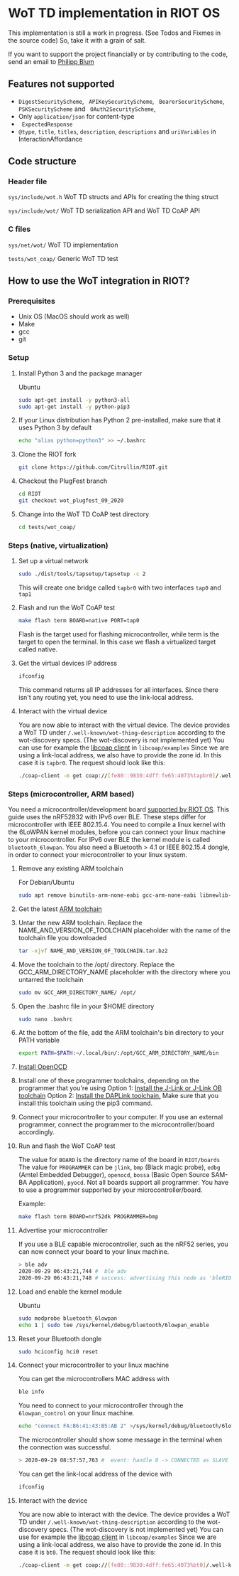 # WoT TD implementation in RIOT OS

This implementation is still a work in progress. (See Todos and Fixmes in the source code)
So, take it with a grain of salt.

If you want to support the project financially or by contributing to the code, 
send an email to [Philipp Blum](mailto:philipp-blum@jakiku.de)

## Features not supported

- `DigestSecurityScheme`, ` APIKeySecurityScheme`, ` BearerSecurityScheme`, `PSKSecurityScheme` and 
` OAuth2SecurityScheme`,
- Only `application/json` for content-type
- ` ExpectedResponse`
- `@type`, `title`, `titles`, `description`, `descriptions` and `uriVariables` in  InteractionAffordance

## Code structure

### Header file

`sys/include/wot.h` WoT TD structs and APIs for creating the thing struct

`sys/include/wot/` WoT TD serialization API and WoT TD CoAP API

### C files

`sys/net/wot/` WoT TD implementation

`tests/wot_coap/` Generic WoT TD test

## How to use the WoT integration in RIOT?

### Prerequisites

- Unix OS (MacOS should work as well)
- Make
- gcc
- git

### Setup

1. Install Python 3 and the package manager

   Ubuntu
   ```bash 
   sudo apt-get install -y python3-all
   sudo apt-get install -y python-pip3 
   ```
   
2. If your Linux distribution has Python 2 pre-installed, make sure that it uses Python 3 by default

   ```bash 
   echo "alias python=python3" >> ~/.bashrc 
   ```

3. Clone the RIOT fork

    ```bash 
    git clone https://github.com/Citrullin/RIOT.git
    ```
    
4. Checkout the PlugFest branch
    
    ```bash 
    cd RIOT
    git checkout wot_plugfest_09_2020
    ```
5. Change into the WoT TD CoAP test directory

    ```bash 
   cd tests/wot_coap/
   ```

### Steps (native, virtualization)

1. Set up a virtual network

    ```bash 
    sudo ./dist/tools/tapsetup/tapsetup -c 2
    ```
    This will create one bridge called `tapbr0` with two interfaces `tap0` and `tap1`

2. Flash and run the WoT CoAP test

    ```bash
    make flash term BOARD=native PORT=tap0
    ```
    Flash is the target used for flashing microcontroller, while term is the target to open the terminal.
    In this case we flash a virtualized target called native.

3. Get the virtual devices IP address

    ```bash 
    ifconfig
    ```
    
    This command returns all IP addresses for all interfaces. Since there isn't any routing yet, you need to use
    the link-local address. 

4. Interact with the virtual device

    You are now able to interact with the virtual device. The device provides a WoT TD under 
    `/.well-known/wot-thing-description` according to the wot-discovery specs. (The wot-discovery is not implemented yet)
    You can use for example the [libcoap client](https://github.com/obgm/libcoap) in `libcoap/examples`
    Since we are using a link-local address, we also have to provide the zone id. In this case it is `tapbr0`.
    The request should look like this:
    ```bash 
    ./coap-client -m get coap://[fe80::9830:4dff:fe65:4073%tapbr0]/.well-known/wot-thing-description
    ```

### Steps (microcontroller, ARM based)

You need a microcontroller/development board [supported by RIOT OS](http://riot-os.org/api/group__boards.html). 
This guide uses the nRF52832 with IPv6 over BLE. These steps differ for microcontroller with IEEE 802.15.4.
You need to compile a linux kernel with the 6LoWPAN kernel modules, before you can connect your linux machine to your
microcontroller. For IPv6 over BLE the kernel module is called `bluetooth_6lowpan`. You also need a Bluetooth > 4.1
or IEEE 802.15.4 dongle, in order to connect your microcontroller to your linux system.

1. Remove any existing ARM toolchain

    For Debian/Ubuntu
    ```bash 
    sudo apt remove binutils-arm-none-eabi gcc-arm-none-eabi libnewlib-arm-none-eabi
    ```

2. Get the latest [ARM toolchain](https://developer.arm.com/tools-and-software/open-source-software/developer-tools/gnu-toolchain/gnu-rm/downloads)

3. Untar the new ARM toolchain. Replace the NAME_AND_VERSION_OF_TOOLCHAIN placeholder 
with the name of the toolchain file you downloaded
   
   ```bash 
   tar -xjvf NAME_AND_VERSION_OF_TOOLCHAIN.tar.bz2
   ```
   
4. Move the toolchain to the /opt/ directory. Replace the GCC_ARM_DIRECTORY_NAME placeholder with the directory 
where you untarred the toolchain
   
   ```bash 
   sudo mv GCC_ARM_DIRECTORY_NAME/ /opt/
   ```
  
5. Open the .bashrc file in your $HOME directory

    ```bash
   sudo nano .bashrc 
   ```
   
6. At the bottom of the file, add the ARM toolchain's bin directory to your PATH variable

    ```bash 
   export PATH=$PATH:~/.local/bin/:/opt/GCC_ARM_DIRECTORY_NAME/bin 
   ```

7. [Install OpenOCD](https://github.com/RIOT-OS/RIOT/wiki/OpenOCD)

8. Install one of these programmer toolchains, depending on the programmer that you're using
   Option 1: [Install the J-Link or J-Link OB toolchain](https://gnu-mcu-eclipse.github.io/debug/jlink/install/)
   Option 2: [Install the DAPLink toolchain.](https://github.com/mbedmicro/pyOCD#installing)
   Make sure that you install this toolchain using the pip3
   command.
   
9. Connect your microcontroller to your computer. If you use an external programmer, connect the programmer to the 
   microcontroller/board accordingly.
   
10. Run and flash the WoT CoAP test
    
    The value for `BOARD` is the directory name of the board in `RIOT/boards`
    The value for `PROGRAMMER` can be `jlink`, `bmp` (Black magic probe), `edbg` (Amtel Embedded Debugger), `openocd`,
    `bossa` (Basic Open Source SAM-BA Application), `pyocd`.
    Not all boards support all programmer. You have to use a programmer supported by your microcontroller/board.
   
    Example:
    ```bash
    make flash term BOARD=nrf52dk PROGRAMMER=bmp
    ```
    
11. Advertise your microcontroller

    If you use a BLE capable microcontroller, such as the nRF52 series, you can now connect your board to your linux machine.
    ```bash 
    > ble adv
    2020-09-29 06:43:21,744 #  ble adv
    2020-09-29 06:43:21,748 # success: advertising this node as 'bleRIOT'
    ```
    
12. Load and enable the kernel module

    Ubuntu
    ```bash 
    sudo modprobe bluetooth_6lowpan
    echo 1 | sudo tee /sys/kernel/debug/bluetooth/6lowpan_enable
    ```
    
13. Reset your Bluetooth dongle

    ```bash 
    sudo hciconfig hci0 reset
    ```

14. Connect your microcontroller to your linux machine

    You can get the microcontrollers MAC address with
    ```bash 
    ble info
    ```
    
    You need to connect to your microcontroller through the `6lowpan_control` on your linux machine.
    ```bash 
    echo "connect FA:B6:41:43:B5:AB 2" >/sys/kernel/debug/bluetooth/6lowpan_control
    ```
    
    The microcontroller should show some message in the terminal when the connection was successful.
    ```bash 
    > 2020-09-29 08:57:57,763 #  event: handle 0 -> CONNECTED as SLAVE (00:1A:7D:DA:71:13)
    ```
    
    You can get the link-local address of the device with 
    ```bash 
    ifconfig
    ```

15. Interact with the device

    You are now able to interact with the device. The device provides a WoT TD under 
    `/.well-known/wot-thing-description` according to the wot-discovery specs. (The wot-discovery is not implemented yet)
    You can use for example the [libcoap client](https://github.com/obgm/libcoap) in `libcoap/examples`
    Since we are using a link-local address, we also have to provide the zone id. In this case it is `bt0`.
    The request should look like this:
    ```bash 
    ./coap-client -m get coap://[fe80::9830:4dff:fe65:4073%bt0]/.well-known/wot-thing-description
    ```